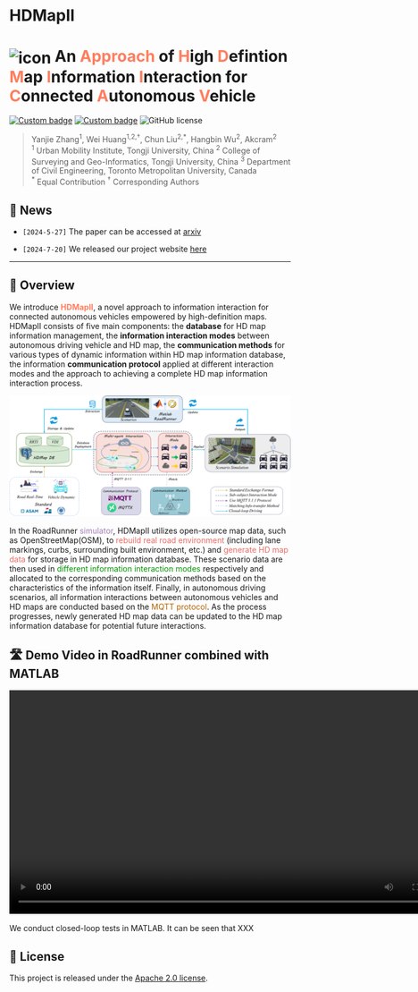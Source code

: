 # HDMapII
# <img src="figures/hdmapii.ico" alt="icon" style="width: 40px; height: 40px; vertical-align: middle;"> An <span style="color:#ff7e5f">Approach</span> of <span style="color:#ff7e5f">H</span>igh <span style="color:#ff7e5f">D</span>efintion <span style="color:#ff7e5f">M</span>ap <span style="color:#ff7e5f">I</span>nformation <span style="color:#ff7e5f">I</span>nteraction for <span style="color:#ff7e5f">C</span>onnected <span style="color:#ff7e5f">A</span>utonomous <span style="color:#ff7e5f">V</span>ehicle


[![Custom badge](https://img.shields.io/badge/Arxiv-pdf-8A2BE2?logo=arxiv)](https://arxiv.org) [![Custom badge](https://img.shields.io/badge/Project-page-green?logo=document)](https://) ![GitHub license](https://www.apache.org/licenses/LICENSE-2.0)

<!-- **<span style="color:#ff7e5f">LeapAD</span>**, a new autonomous driving paradigm inspired by human cognition, improves adaptability and interpretability in complex scenarios through dual-process decision-making and continuous learning from past experiences. -->


> Yanjie Zhang<sup>1</sup>, Wei Huang<sup>1,2,†</sup>, Chun Liu<sup>2,\*</sup>, Hangbin Wu<sup>2</sup>, Akcram<sup>2</sup><br>
> <sup>1</sup> Urban Mobility Institute, Tongji University, China <sup>2</sup> College of Surveying and Geo-Informatics, Tongji University, China <sup>3</sup> Department of Civil Engineering, Toronto Metropolitan University, Canada<br>
> <sup>\*</sup> Equal Contribution <sup>†</sup> Corresponding Authors

## 📖 News

- `[2024-5-27]` The paper can be accessed at [arxiv](https://arxiv.org/)

- `[2024-7-20]` We released our project website [here](https://)

---

## 🎯 Overview
We introduce **<span style="color:#ff7e5f">HDMapII</span>**, a novel approach to information interaction for connected autonomous vehicles empowered by high-definition maps. HDMapII consists of five main components: the **database** for HD map information management, the **information interaction modes** between autonomous driving vehicle and HD map, the **communication methods** for various types of dynamic information within HD map information database, the information **communication protocol** applied at different interaction modes and the approach to achieving a complete HD map information interaction process.

<div style="text-align:center;">
  <img src="figures/figure1.png" alt="pipeline" width="600">
</div>

In the RoadRunner <span style="color:#A680B8">simulator</span>, HDMapII utilizes open-source map data, such as OpenStreetMap(OSM), to <span style="color:#EA6B66">rebuild real road environment</span> (including lane markings, curbs, surrounding built environment, etc.) and <span style="color:#EA6B66">generate HD map data</span> for storage in HD map information database. These scenario data are then used in <span style="color:#009600">different information interaction modes</span> respectively and allocated to the corresponding communication methods based on the characteristics of the information itself. Finally, in autonomous driving scenarios, all information interactions between autonomous vehicles and HD maps are conducted based on the <span style="color:#B46504">MQTT protocol</span>. As the process progresses, newly generated HD map data can be updated to the HD map information database for potential future interactions.


## 🛣️ Demo Video in RoadRunner combined with MATLAB

<video width="800" controls>
  <source src="videos/PGPS_Final.mp4" type="video/mp4">
</video>


We conduct closed-loop tests in MATLAB. It can be seen that XXX 


## 📄 License

This project is released under the [Apache 2.0 license](LICENSE). 
